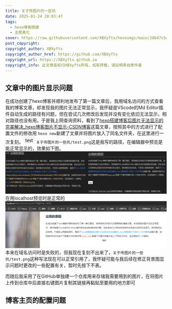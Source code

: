 ```yaml
---
title: 关于传图片的一些坑
date: 2025-01-24 20:03:47
tags: 
  - hexo博客搭建
  - 主题美化
cover: https://raw.githubusercontent.com/XBXyftx/hexoimgs/main/28b47c5a9e3f4e7995bd35c42fdc46e.png
post_copyright:
copyright_author: XBXyftx
copyright_author_href: https://github.com/XBXyftx
copyright_url: https://XBXyftx.github.io
copyright_info: 此文章版权归XBXyftx所有，如有转载，请註明来自原作者
---
```

## 文章中的图片显示问题

在成功创建了hexo博客并顺利地发布了第一篇文章后，我用域名访问的方式查看我的博客文章，却发现我的图片无法正常显示，我怀疑是VScode的Md Editor插件自动生成的路径有问题，但在尝试几次修改后发现并没有变化依旧无法显示，相对路径也没有用。于是我上网查询资料，看到了[hexo搭建博客后图片无法显示的完美解决\_hexo博客图片不显示-CSDN博客](https://blog.csdn.net/weixin_43702620/article/details/118655308)这篇文章，按照其中的方式进行了配置文件的修改用 `hexo new`新建了文章并将图片放入了同名文件夹，在这里进行一次复刻。![test](关于传图片的一些坑/test.png)
`关于传图片的一些坑/test.png`这是我写的路径，在编辑器中预览是能正常显示的，效果如下图。
![复刻效果图](关于传图片的一些坑/FuKe1.png)
在用localhost预览时是正常的
![localhost预览示意图](关于传图片的一些坑/FuKe2.png)
本来在域名访问时是失败的，但我现在复刻不出来了，`关于传图片的一些坑/test.png`这种写法现在可以正常引用了，我怀疑可能与我后续在修正背景图显示问题时更改的一些配置有关，暂时先按下不表。

而随后我采用了在GitHub单独建一个仓库用来存储我需要用到的图片，在将图片上传到仓库中后直接右键图片复制其链接再黏贴至要用的地方即可

## 博客主页的配置问题
